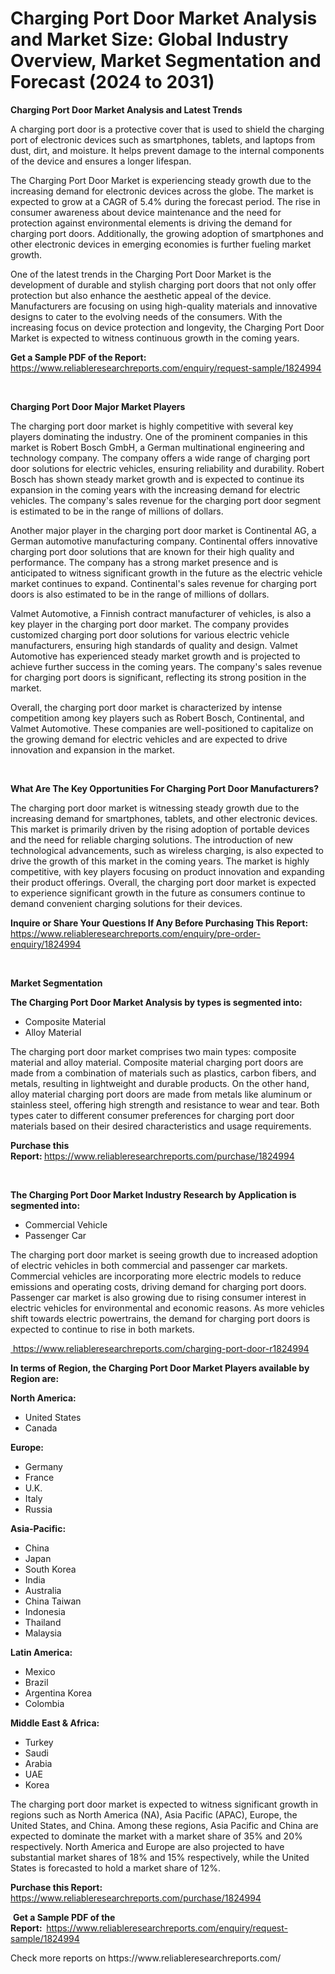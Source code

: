 <p><h1>Charging Port Door Market Analysis and Market Size: Global Industry Overview, Market Segmentation and Forecast (2024 to 2031)</h1></p><p><strong>Charging Port Door Market Analysis and Latest Trends</strong></p>
<p><p>A charging port door is a protective cover that is used to shield the charging port of electronic devices such as smartphones, tablets, and laptops from dust, dirt, and moisture. It helps prevent damage to the internal components of the device and ensures a longer lifespan.</p><p>The Charging Port Door Market is experiencing steady growth due to the increasing demand for electronic devices across the globe. The market is expected to grow at a CAGR of 5.4% during the forecast period. The rise in consumer awareness about device maintenance and the need for protection against environmental elements is driving the demand for charging port doors. Additionally, the growing adoption of smartphones and other electronic devices in emerging economies is further fueling market growth.</p><p>One of the latest trends in the Charging Port Door Market is the development of durable and stylish charging port doors that not only offer protection but also enhance the aesthetic appeal of the device. Manufacturers are focusing on using high-quality materials and innovative designs to cater to the evolving needs of the consumers. With the increasing focus on device protection and longevity, the Charging Port Door Market is expected to witness continuous growth in the coming years.</p></p>
<p><strong>Get a Sample PDF of the Report:&nbsp;</strong> <a href="https://www.reliableresearchreports.com/enquiry/request-sample/1824994">https://www.reliableresearchreports.com/enquiry/request-sample/1824994</a></p>
<p>&nbsp;</p>
<p><strong>Charging Port Door Major Market Players</strong></p>
<p><p>The charging port door market is highly competitive with several key players dominating the industry. One of the prominent companies in this market is Robert Bosch GmbH, a German multinational engineering and technology company. The company offers a wide range of charging port door solutions for electric vehicles, ensuring reliability and durability. Robert Bosch has shown steady market growth and is expected to continue its expansion in the coming years with the increasing demand for electric vehicles. The company's sales revenue for the charging port door segment is estimated to be in the range of millions of dollars.</p><p>Another major player in the charging port door market is Continental AG, a German automotive manufacturing company. Continental offers innovative charging port door solutions that are known for their high quality and performance. The company has a strong market presence and is anticipated to witness significant growth in the future as the electric vehicle market continues to expand. Continental's sales revenue for charging port doors is also estimated to be in the range of millions of dollars.</p><p>Valmet Automotive, a Finnish contract manufacturer of vehicles, is also a key player in the charging port door market. The company provides customized charging port door solutions for various electric vehicle manufacturers, ensuring high standards of quality and design. Valmet Automotive has experienced steady market growth and is projected to achieve further success in the coming years. The company's sales revenue for charging port doors is significant, reflecting its strong position in the market.</p><p>Overall, the charging port door market is characterized by intense competition among key players such as Robert Bosch, Continental, and Valmet Automotive. These companies are well-positioned to capitalize on the growing demand for electric vehicles and are expected to drive innovation and expansion in the market.</p></p>
<p>&nbsp;</p>
<p><strong>What Are The Key Opportunities For Charging Port Door Manufacturers?</strong></p>
<p><p>The charging port door market is witnessing steady growth due to the increasing demand for smartphones, tablets, and other electronic devices. This market is primarily driven by the rising adoption of portable devices and the need for reliable charging solutions. The introduction of new technological advancements, such as wireless charging, is also expected to drive the growth of this market in the coming years. The market is highly competitive, with key players focusing on product innovation and expanding their product offerings. Overall, the charging port door market is expected to experience significant growth in the future as consumers continue to demand convenient charging solutions for their devices.</p></p>
<p><strong>Inquire or Share Your Questions If Any Before Purchasing This Report:</strong> <a href="https://www.reliableresearchreports.com/enquiry/pre-order-enquiry/1824994">https://www.reliableresearchreports.com/enquiry/pre-order-enquiry/1824994</a></p>
<p>&nbsp;</p>
<p><strong>Market Segmentation</strong></p>
<p><strong>The Charging Port Door Market Analysis by types is segmented into:</strong></p>
<p><ul><li>Composite Material</li><li>Alloy Material</li></ul></p>
<p><p>The charging port door market comprises two main types: composite material and alloy material. Composite material charging port doors are made from a combination of materials such as plastics, carbon fibers, and metals, resulting in lightweight and durable products. On the other hand, alloy material charging port doors are made from metals like aluminum or stainless steel, offering high strength and resistance to wear and tear. Both types cater to different consumer preferences for charging port door materials based on their desired characteristics and usage requirements.</p></p>
<p><strong>Purchase this Report:&nbsp;</strong><a href="https://www.reliableresearchreports.com/purchase/1824994">https://www.reliableresearchreports.com/purchase/1824994</a></p>
<p>&nbsp;</p>
<p><strong>The Charging Port Door Market Industry Research by Application is segmented into:</strong></p>
<p><ul><li>Commercial Vehicle</li><li>Passenger Car</li></ul></p>
<p><p>The charging port door market is seeing growth due to increased adoption of electric vehicles in both commercial and passenger car markets. Commercial vehicles are incorporating more electric models to reduce emissions and operating costs, driving demand for charging port doors. Passenger car market is also growing due to rising consumer interest in electric vehicles for environmental and economic reasons. As more vehicles shift towards electric powertrains, the demand for charging port doors is expected to continue to rise in both markets.</p></p>
<p><a href="https://www.reliableresearchreports.com/charging-port-door-r1824994">&nbsp;https://www.reliableresearchreports.com/charging-port-door-r1824994</a></p>
<p><strong>In terms of Region, the Charging Port Door Market Players available by Region are:</strong></p>
<p>
    <p> <strong> North America: </strong>
        <ul>
            <li>United States</li>
            <li>Canada</li>
        </ul>
        </p> 
    <p> <strong> Europe: </strong>
        <ul>
            <li>Germany</li>
            <li>France</li>
            <li>U.K.</li>
            <li>Italy</li>
            <li>Russia</li>
        </ul>
        </p> 
    <p> <strong> Asia-Pacific: </strong>
        <ul>
            <li>China</li>
            <li>Japan</li>
            <li>South Korea</li>
            <li>India</li>
            <li>Australia</li>
            <li>China Taiwan</li>
            <li>Indonesia</li>
            <li>Thailand</li>
            <li>Malaysia</li>
        </ul>
        </p> 
    <p> <strong> Latin America: </strong>
        <ul>
            <li>Mexico</li>
            <li>Brazil</li>
            <li>Argentina Korea</li>
            <li>Colombia</li>
        </ul>
        </p> 
    <p> <strong> Middle East & Africa: </strong>
        <ul>
            <li>Turkey</li>
            <li>Saudi</li>
            <li>Arabia</li>
            <li>UAE</li>
            <li>Korea</li>
        </ul>
    </p>
    </p>
<p><p>The charging port door market is expected to witness significant growth in regions such as North America (NA), Asia Pacific (APAC), Europe, the United States, and China. Among these regions, Asia Pacific and China are expected to dominate the market with a market share of 35% and 20% respectively. North America and Europe are also projected to have substantial market shares of 18% and 15% respectively, while the United States is forecasted to hold a market share of 12%.</p></p>
<p><strong>Purchase this Report: </strong><a href="https://www.reliableresearchreports.com/purchase/1824994">https://www.reliableresearchreports.com/purchase/1824994</a></p>
<p>&nbsp;<strong>Get a Sample PDF of the Report:&nbsp;&nbsp;</strong><a href="https://www.reliableresearchreports.com/enquiry/request-sample/1824994">https://www.reliableresearchreports.com/enquiry/request-sample/1824994</a></p>
<p><strong></strong></p>
<p>Check more reports on https://www.reliableresearchreports.com/</p>